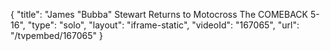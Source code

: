 {
    "title": "James \"Bubba\" Stewart Returns to Motocross The COMEBACK 5-16",
    "type": "solo",
    "layout": "iframe-static",
    "videoId": "167065",
    "url": "\/tvpembed\/167065"
}